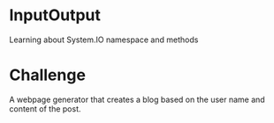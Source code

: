 # InputOutput
Learning about System.IO namespace and methods

# Challenge
A webpage generator that creates a blog based on the user name and content of the post.

